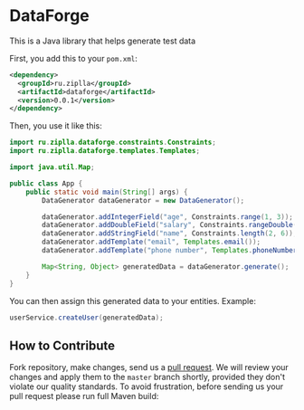 # DataForge

This is a Java library that helps generate test data


First, you add this to your `pom.xml`:

```xml
<dependency>
  <groupId>ru.ziplla</groupId>
  <artifactId>dataforge</artifactId>
  <version>0.0.1</version>
</dependency>
```

Then, you use it like this:

```java
import ru.ziplla.dataforge.constraints.Constraints;
import ru.ziplla.dataforge.templates.Templates;

import java.util.Map;

public class App {
    public static void main(String[] args) {
        DataGenerator dataGenerator = new DataGenerator();

        dataGenerator.addIntegerField("age", Constraints.range(1, 3));
        dataGenerator.addDoubleField("salary", Constraints.rangeDouble(1, 1000));
        dataGenerator.addStringField("name", Constraints.length(2, 6));
        dataGenerator.addTemplate("email", Templates.email());
        dataGenerator.addTemplate("phone number", Templates.phoneNumber());

        Map<String, Object> generatedData = dataGenerator.generate();
    }
}
```
You can then assign this generated data to your entities.
Example:

```java
userService.createUser(generatedData);
```

## How to Contribute

Fork repository, make changes, send us a
[pull request](https://www.yegor256.com/2014/04/15/github-guidelines.html).
We will review your changes and apply them to the `master` branch shortly,
provided they don't violate our quality standards. To avoid frustration,
before sending us your pull request please run full Maven build:
